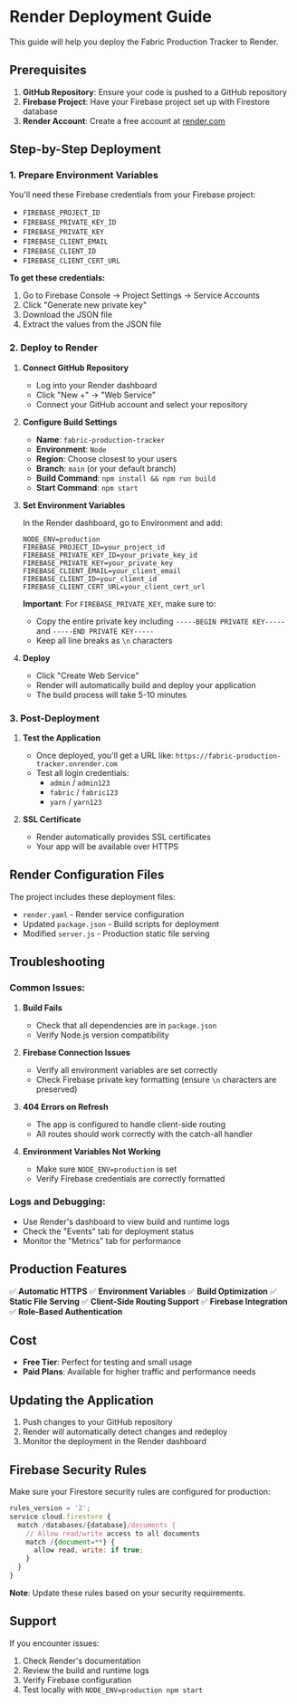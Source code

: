 # Render Deployment Guide

This guide will help you deploy the Fabric Production Tracker to Render.

## Prerequisites

1. **GitHub Repository**: Ensure your code is pushed to a GitHub repository
2. **Firebase Project**: Have your Firebase project set up with Firestore database
3. **Render Account**: Create a free account at [render.com](https://render.com)

## Step-by-Step Deployment

### 1. Prepare Environment Variables

You'll need these Firebase credentials from your Firebase project:

- `FIREBASE_PROJECT_ID`
- `FIREBASE_PRIVATE_KEY_ID`
- `FIREBASE_PRIVATE_KEY`
- `FIREBASE_CLIENT_EMAIL`
- `FIREBASE_CLIENT_ID`
- `FIREBASE_CLIENT_CERT_URL`

**To get these credentials:**

1. Go to Firebase Console → Project Settings → Service Accounts
2. Click "Generate new private key"
3. Download the JSON file
4. Extract the values from the JSON file

### 2. Deploy to Render

1. **Connect GitHub Repository**
   - Log into your Render dashboard
   - Click "New +" → "Web Service"
   - Connect your GitHub account and select your repository

2. **Configure Build Settings**
   - **Name**: `fabric-production-tracker`
   - **Environment**: `Node`
   - **Region**: Choose closest to your users
   - **Branch**: `main` (or your default branch)
   - **Build Command**: `npm install && npm run build`
   - **Start Command**: `npm start`

3. **Set Environment Variables**
   
   In the Render dashboard, go to Environment and add:
   
   ```
   NODE_ENV=production
   FIREBASE_PROJECT_ID=your_project_id
   FIREBASE_PRIVATE_KEY_ID=your_private_key_id
   FIREBASE_PRIVATE_KEY=your_private_key
   FIREBASE_CLIENT_EMAIL=your_client_email
   FIREBASE_CLIENT_ID=your_client_id
   FIREBASE_CLIENT_CERT_URL=your_client_cert_url
   ```

   **Important**: For `FIREBASE_PRIVATE_KEY`, make sure to:
   - Copy the entire private key including `-----BEGIN PRIVATE KEY-----` and `-----END PRIVATE KEY-----`
   - Keep all line breaks as `\n` characters

4. **Deploy**
   - Click "Create Web Service"
   - Render will automatically build and deploy your application
   - The build process will take 5-10 minutes

### 3. Post-Deployment

1. **Test the Application**
   - Once deployed, you'll get a URL like: `https://fabric-production-tracker.onrender.com`
   - Test all login credentials:
     - `admin` / `admin123`
     - `fabric` / `fabric123`
     - `yarn` / `yarn123`

2. **SSL Certificate**
   - Render automatically provides SSL certificates
   - Your app will be available over HTTPS

## Render Configuration Files

The project includes these deployment files:

- `render.yaml` - Render service configuration
- Updated `package.json` - Build scripts for deployment
- Modified `server.js` - Production static file serving

## Troubleshooting

### Common Issues:

1. **Build Fails**
   - Check that all dependencies are in `package.json`
   - Verify Node.js version compatibility

2. **Firebase Connection Issues**
   - Verify all environment variables are set correctly
   - Check Firebase private key formatting (ensure `\n` characters are preserved)

3. **404 Errors on Refresh**
   - The app is configured to handle client-side routing
   - All routes should work correctly with the catch-all handler

4. **Environment Variables Not Working**
   - Make sure `NODE_ENV=production` is set
   - Verify Firebase credentials are correctly formatted

### Logs and Debugging:

- Use Render's dashboard to view build and runtime logs
- Check the "Events" tab for deployment status
- Monitor the "Metrics" tab for performance

## Production Features

✅ **Automatic HTTPS**
✅ **Environment Variables**
✅ **Build Optimization**
✅ **Static File Serving**
✅ **Client-Side Routing Support**
✅ **Firebase Integration**
✅ **Role-Based Authentication**

## Cost

- **Free Tier**: Perfect for testing and small usage
- **Paid Plans**: Available for higher traffic and performance needs

## Updating the Application

1. Push changes to your GitHub repository
2. Render will automatically detect changes and redeploy
3. Monitor the deployment in the Render dashboard

## Firebase Security Rules

Make sure your Firestore security rules are configured for production:

```javascript
rules_version = '2';
service cloud.firestore {
  match /databases/{database}/documents {
    // Allow read/write access to all documents
    match /{document=**} {
      allow read, write: if true;
    }
  }
}
```

**Note**: Update these rules based on your security requirements.

## Support

If you encounter issues:
1. Check Render's documentation
2. Review the build and runtime logs
3. Verify Firebase configuration
4. Test locally with `NODE_ENV=production npm start` 